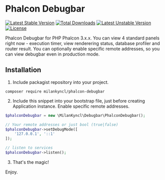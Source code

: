 # Phalcon Debugbar

[![Latest Stable Version](https://poser.pugx.org/milankyncl/phalcon-debugbar/v/stable)](https://packagist.org/packages/milankyncl/phalcon-debugbar)
[![Total Downloads](https://poser.pugx.org/milankyncl/phalcon-debugbar/downloads)](https://packagist.org/packages/milankyncl/phalcon-debugbar)
[![Latest Unstable Version](https://poser.pugx.org/milankyncl/phalcon-debugbar/v/unstable)](https://packagist.org/packages/milankyncl/phalcon-debugbar)
[![License](https://poser.pugx.org/milankyncl/phalcon-debugbar/license)](https://packagist.org/packages/milankyncl/phalcon-debugbar)

Phalcon Debugbar for PHP Phalcon 3.x.x. You can view 4 standard panels right now - execution timer, view renderering status, database profiler and router result. You can optionally enable specific remote addresses, so you can view debugbar even in production mode.

## Installation

1. Include packagist repository into your project.

```
composer require milankyncl/phalcon-debugbar
```

2. Include this snippet into your bootstrap file, just before creating Application instance. Enable specific remote addresses.

```php
$phalconDebugbar = new \MilanKyncl\Debugbar\PhalconDebugbar();

// Your remote addresses or just bool (true|false)
$phalconDebugbar->setDebugMode([
	'127.0.0.1', '::1'
]);

// listen to services
$phalconDebugbar->listen();
```

3. That's the magic!

Enjoy.
